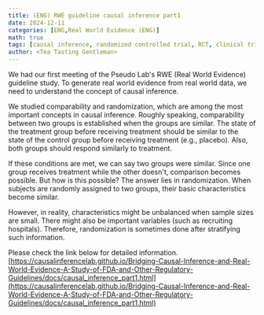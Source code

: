 ```yaml
---
title: (ENG) RWE guideline causal inference part1
date: 2024-12-11
categories: [ENG,Real World Evidence (ENG)]
math: true
tags: [causal inference, randomized controlled trial, RCT, clinical trial]     # TAG names should always be lowercase
author: <Tea Tasting Gentleman>
---
```

We had our first meeting of the Pseudo Lab's RWE (Real World Evidence) guideline study. To generate real world evidence from real world data, we need to understand the concept of causal inference.

We studied comparability and randomization, which are among the most important concepts in causal inference. Roughly speaking, comparability between two groups is established when the groups are similar. The state of the treatment group before receiving treatment should be similar to the state of the control group before receiving treatment (e.g., placebo). Also, both groups should respond similarly to treatment.

If these conditions are met, we can say two groups were similar. Since one group receives treatment while the other doesn't, comparison becomes possible. But how is this possible? The answer lies in randomization. When subjects are randomly assigned to two groups, their basic characteristics become similar.

However, in reality, characteristics might be unbalanced when sample sizes are small. There might also be important variables (such as recruiting hospitals). Therefore, randomization is sometimes done after stratifying such information.

Please check the link below for detailed information.
[https://causalinferencelab.github.io/Bridging-Causal-Inference-and-Real-World-Evidence-A-Study-of-FDA-and-Other-Regulatory-Guidelines/docs/causal_inference_part1.html](https://causalinferencelab.github.io/Bridging-Causal-Inference-and-Real-World-Evidence-A-Study-of-FDA-and-Other-Regulatory-Guidelines/docs/causal_inference_part1.html)